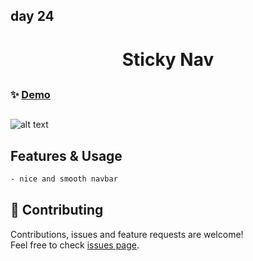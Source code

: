## day 24

<h1 align="center"> Sticky Nav </h1>

##

### ✨ [Demo](https://mosaif00.github.io/30-Days-JavaScript-Challenge/24-Sticky-Nav/index.html#)

##

![alt text](./screen24.gif)

## Features & Usage

```sh
- nice and smooth navbar
```

## 🤝 Contributing

Contributions, issues and feature requests are welcome!<br />Feel free to check [issues page](https://github.com/MoSaif00/30-Days-JavaScript-Challenge/issues).
